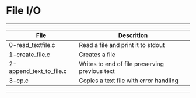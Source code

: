 # File I/O
---
File|Descrition
---|---
0-read\_textfile.c|Read a file and print it to stdout
1-create\_file.c|Creates a file
2-append\_text\_to\_file.c| Writes to end of file preserving previous text
3-cp.c|Copies a text file with error handling
---
